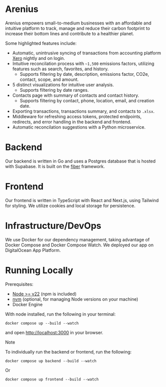 # Arenius

Arenius empowers small-to-medium businesses with an affordable and intuitive platform to track, manage and reduce their carbon footprint to increase their bottom lines and contribute to a healthier planet. 

Some highlighted features include:  
- Automatic, unintrusive syncing of transactions from accounting platform [Xero](https://www.xero.com/us/) nightly and on login.
- Intuitive reconcilation process with `~1,500` emissions factors, utilizing features such as search, favorites, and history.
  - Supports filtering by date, description, emissions factor, CO2e, contact, scope, and amount.
- 5 distinct visualizations for intuitive user analysis.
  - Supports filtering by date ranges.
- Contacts page with summary of contacts and contact history.
  - Supports filtering by contact, phone, location, email, and creation date.   
- Exporting transactions, transactions summary, and contacts to `.xlsx`.
- Middleware for refreshing access tokens, protected endpoints, redirects, and error handling in the backend and frontend.
- Automatic reconcilation suggestions with a Python microservice. 

# Backend

Our backend is written in Go and uses a Postgres database that is hosted with Supabase. It is built on the [fiber](https://docs.gofiber.io/) framework. 

# Frontend

Our frontend is written in TypeScript with React and Next.js, using Tailwind for styling. We utilize cookies and local storage for persistence.

# Infrastructure/DevOps
We use Docker for our dependency management, taking advantage of Docker Compose and Docker Compose Watch. We deployed our app on DigitalOcean App Platform.

# Running Locally
Prerequisites:

- [Node >= v22](https://nodejs.org/en/download) (npm is included)
- [nvm](https://github.com/nvm-sh/nvm) (optional, for managing Node versions on your machine)
- Docker Engine

With node installed, run the following in your terminal:
```
docker compose up --build --watch
```
and open [http://localhost:3000](http://localhost:3000) in your browser. 

> [!NOTE]
> To individually run the backend or frontend, run the following:
> ```
> docker compose up backend --build --watch 
> ```
> Or
> ```
> docker compose up frontend --build --watch
> ```

